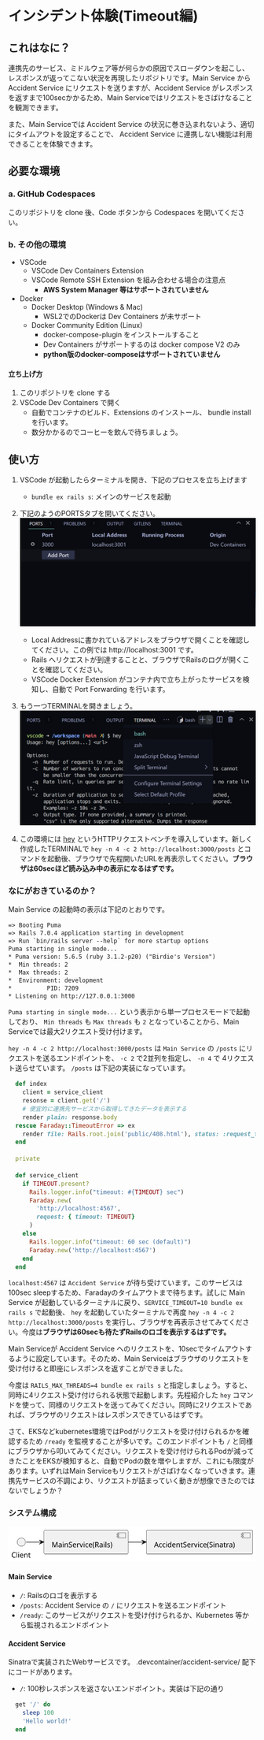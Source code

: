 # インシデント体験(Timeout編)

## これはなに？

連携先のサービス、ミドルウェア等が何らかの原因でスローダウンを起こし、
レスポンスが返ってこない状況を再現したリポジトリです。Main Service から Accident Service にリクエストを送りますが、Accident Service がレスポンスを返すまで100secかかるため、Main Serviceではリクエストをさばけなることを観測できます。

また、Main Serviceでは Accident Service の状況に巻き込まれないよう、適切にタイムアウトを設定することで、 Accident Service に連携しない機能は利用できることを体験できます。

## 必要な環境

### a. GitHub Codespaces

このリポジトリを clone 後、Code ボタンから Codespaces を開いてください。

### b. その他の環境

- VSCode
  - VSCode Dev Containers Extension
  - VSCode Remote SSH Extension を組み合わせる場合の注意点
    - **AWS System Manager 等はサポートされていません**
- Docker
  - Docker Desktop (Windows & Mac)
    - WSL2でのDockerは Dev Containers が未サポート
  - Docker Community Edition (Linux)
    - docker-compose-plugin をインストールすること
    - Dev Containers がサポートするのは docker compose V2 のみ
    - **python版のdocker-composeはサポートされていません**

#### 立ち上げ方

1. このリポジトリを clone する
2. VSCode Dev Containers で開く
    - 自動でコンテナのビルド、Extensions のインストール、 bundle install を行います。
    - 数分かかるのでコーヒーを飲んで待ちましょう。

## 使い方

1. VSCode が起動したらターミナルを開き、下記のプロセスを立ち上げます
    - `bundle ex rails s`: メインのサービスを起動
2. 下記のようのPORTSタブを開いてください。
    ![PORTS Tab](/docs/images/port.png)
    - Local Addressに書かれているアドレスをブラウザで開くことを確認してください。この例では http://localhost:3001 です。
    - Rails へリクエストが到達することと、ブラウザでRailsのログが開くことを確認してください。
    - VSCode Docker Extension がコンテナ内で立ち上がったサービスを検知し、自動で Port Forwarding を行います。
3. もう一つTERMINALを開きましょう。
    ![TERMINAL Tab](/docs/images/terminal.png)

4. この環境には [hey](https://github.com/rakyll/hey) というHTTPリクエストベンチを導入しています。新しく作成したTERMINALで `hey -n 4 -c 2 http://localhost:3000/posts` とコマンドを起動後、ブラウザで先程開いたURLを再表示してください。**ブラウザは60secほど読み込み中の表示になるはずです。**

### なにがおきているのか？

Main Service の起動時の表示は下記のとおりです。

```shell
=> Booting Puma
=> Rails 7.0.4 application starting in development 
=> Run `bin/rails server --help` for more startup options
Puma starting in single mode...
* Puma version: 5.6.5 (ruby 3.1.2-p20) ("Birdie's Version")
*  Min threads: 2
*  Max threads: 2
*  Environment: development
*          PID: 7209
* Listening on http://127.0.0.1:3000
```

`Puma starting in single mode...` という表示から単一プロセスモードで起動しており、 `Min threads` も `Max threads` も `2` となっていることから、Main Serviceでは最大2リクエスト受け付けます。

`hey -n 4 -c 2 http://localhost:3000/posts` は `Main Service` の `/posts` にリクエストを送るエンドポイントを、 `-c 2` で2並列を指定し、 `-n 4` で 4リクエスト送らせています。 `/posts` は下記の実装になっています。

```ruby
  def index
    client = service_client
    resonse = client.get('/')
    # 便宜的に連携先サービスから取得してきたデータを表示する
    render plain: response.body
  rescue Faraday::TimeoutError => ex
    render file: Rails.root.join('public/408.html'), status: :request_timeout
  end

  private 

  def service_client
    if TIMEOUT.present?
      Rails.logger.info("timeout: #{TIMEOUT} sec")
      Faraday.new(
        'http://localhost:4567',
        request: { timeout: TIMEOUT}
      )
    else
      Rails.logger.info("timeout: 60 sec (default)")
      Faraday.new('http://localhost:4567')
    end
  end
```

`localhost:4567` は `Accident Service` が待ち受けています。このサービスは100sec sleepするため、Faradayのタイムアウトまで待ちます。試しに Main Service が起動しているターミナルに戻り、`SERVICE_TIMEOUT=10 bundle ex rails s` で起動後、 `hey` を起動していたターミナルで再度 `hey -n 4 -c 2 http://localhost:3000/posts` を実行し、ブラウザを再表示させてみてください。今度は**ブラウザは60secも待たずRailsのロゴを表示するはずです。**

Main Serviceが Accident Service へのリクエストを、10secでタイムアウトするように設定しています。そのため、Main Serviceはブラウザのリクエストを受け付けると即座にレスポンスを返すことができました。

今度は `RAILS_MAX_THREADS=4 bundle ex rails s` と指定しましょう。すると、同時に4リクエスト受け付けられる状態で起動します。先程紹介した `hey` コマンドを使って、同様のリクエストを送ってみてください。同時に2リクエストであれば、ブラウザのリクエストはレスポンスできているはずです。


さて、EKSなどkubernetes環境ではPodがリクエストを受け付けられるかを確認するため `/ready` を監視することが多いです。このエンドポイントも `/` と同様にブラウザから叩いてみてください。リクエストを受け付けられるPodが減ってきたことをEKSが検知すると、自動でPodの数を増やしますが、これにも限度があります。いずれはMain Serviceもリクエストがさばけなくなっていきます。連携先サービスの不調により、リクエストが詰まっていく動きが想像できたのではないでしょうか？

### システム構成

![System Digram](/docs/puml/incident-drill-timeout.svg)

#### Main Service

- `/`: Railsのロゴを表示する
- `/posts`: Accident Service の `/` にリクエストを送るエンドポイント
- `/ready`: このサービスがリクエストを受け付けられるか、Kubernetes 等から監視されるエンドポイント

#### Accident Service

Sinatraで実装されたWebサービスです。 .devcontainer/accident-service/ 配下にコードがあります。

- `/`: 100秒レスポンスを返さないエンドポイント。実装は下記の通り

```ruby
  get '/' do
    sleep 100
    'Hello world!'
  end
```